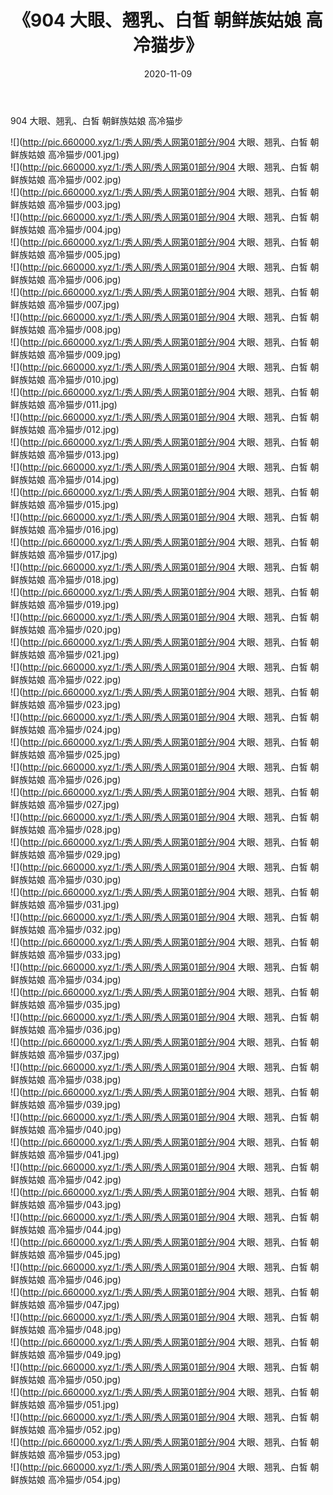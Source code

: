 ﻿---
layout: post
title:  《904 大眼、翘乳、白皙 朝鲜族姑娘 高冷猫步》
date:   2020-11-09
img: http://pic.660000.xyz/1:/秀人网/秀人网第01部分/904 大眼、翘乳、白皙 朝鲜族姑娘 高冷猫步/000.jpg
categories: [美女, 清纯, 唯美]
---

904 大眼、翘乳、白皙 朝鲜族姑娘 高冷猫步

  ![](http://pic.660000.xyz/1:/秀人网/秀人网第01部分/904 大眼、翘乳、白皙 朝鲜族姑娘 高冷猫步/001.jpg) <br> ![](http://pic.660000.xyz/1:/秀人网/秀人网第01部分/904 大眼、翘乳、白皙 朝鲜族姑娘 高冷猫步/002.jpg) <br> ![](http://pic.660000.xyz/1:/秀人网/秀人网第01部分/904 大眼、翘乳、白皙 朝鲜族姑娘 高冷猫步/003.jpg) <br> ![](http://pic.660000.xyz/1:/秀人网/秀人网第01部分/904 大眼、翘乳、白皙 朝鲜族姑娘 高冷猫步/004.jpg) <br> ![](http://pic.660000.xyz/1:/秀人网/秀人网第01部分/904 大眼、翘乳、白皙 朝鲜族姑娘 高冷猫步/005.jpg) <br> ![](http://pic.660000.xyz/1:/秀人网/秀人网第01部分/904 大眼、翘乳、白皙 朝鲜族姑娘 高冷猫步/006.jpg) <br> ![](http://pic.660000.xyz/1:/秀人网/秀人网第01部分/904 大眼、翘乳、白皙 朝鲜族姑娘 高冷猫步/007.jpg) <br> ![](http://pic.660000.xyz/1:/秀人网/秀人网第01部分/904 大眼、翘乳、白皙 朝鲜族姑娘 高冷猫步/008.jpg) <br> ![](http://pic.660000.xyz/1:/秀人网/秀人网第01部分/904 大眼、翘乳、白皙 朝鲜族姑娘 高冷猫步/009.jpg) <br> ![](http://pic.660000.xyz/1:/秀人网/秀人网第01部分/904 大眼、翘乳、白皙 朝鲜族姑娘 高冷猫步/010.jpg) <br> ![](http://pic.660000.xyz/1:/秀人网/秀人网第01部分/904 大眼、翘乳、白皙 朝鲜族姑娘 高冷猫步/011.jpg) <br> ![](http://pic.660000.xyz/1:/秀人网/秀人网第01部分/904 大眼、翘乳、白皙 朝鲜族姑娘 高冷猫步/012.jpg) <br> ![](http://pic.660000.xyz/1:/秀人网/秀人网第01部分/904 大眼、翘乳、白皙 朝鲜族姑娘 高冷猫步/013.jpg) <br> ![](http://pic.660000.xyz/1:/秀人网/秀人网第01部分/904 大眼、翘乳、白皙 朝鲜族姑娘 高冷猫步/014.jpg) <br> ![](http://pic.660000.xyz/1:/秀人网/秀人网第01部分/904 大眼、翘乳、白皙 朝鲜族姑娘 高冷猫步/015.jpg) <br> ![](http://pic.660000.xyz/1:/秀人网/秀人网第01部分/904 大眼、翘乳、白皙 朝鲜族姑娘 高冷猫步/016.jpg) <br> ![](http://pic.660000.xyz/1:/秀人网/秀人网第01部分/904 大眼、翘乳、白皙 朝鲜族姑娘 高冷猫步/017.jpg) <br> ![](http://pic.660000.xyz/1:/秀人网/秀人网第01部分/904 大眼、翘乳、白皙 朝鲜族姑娘 高冷猫步/018.jpg) <br> ![](http://pic.660000.xyz/1:/秀人网/秀人网第01部分/904 大眼、翘乳、白皙 朝鲜族姑娘 高冷猫步/019.jpg) <br> ![](http://pic.660000.xyz/1:/秀人网/秀人网第01部分/904 大眼、翘乳、白皙 朝鲜族姑娘 高冷猫步/020.jpg) <br> ![](http://pic.660000.xyz/1:/秀人网/秀人网第01部分/904 大眼、翘乳、白皙 朝鲜族姑娘 高冷猫步/021.jpg) <br> ![](http://pic.660000.xyz/1:/秀人网/秀人网第01部分/904 大眼、翘乳、白皙 朝鲜族姑娘 高冷猫步/022.jpg) <br> ![](http://pic.660000.xyz/1:/秀人网/秀人网第01部分/904 大眼、翘乳、白皙 朝鲜族姑娘 高冷猫步/023.jpg) <br> ![](http://pic.660000.xyz/1:/秀人网/秀人网第01部分/904 大眼、翘乳、白皙 朝鲜族姑娘 高冷猫步/024.jpg) <br> ![](http://pic.660000.xyz/1:/秀人网/秀人网第01部分/904 大眼、翘乳、白皙 朝鲜族姑娘 高冷猫步/025.jpg) <br> ![](http://pic.660000.xyz/1:/秀人网/秀人网第01部分/904 大眼、翘乳、白皙 朝鲜族姑娘 高冷猫步/026.jpg) <br> ![](http://pic.660000.xyz/1:/秀人网/秀人网第01部分/904 大眼、翘乳、白皙 朝鲜族姑娘 高冷猫步/027.jpg) <br> ![](http://pic.660000.xyz/1:/秀人网/秀人网第01部分/904 大眼、翘乳、白皙 朝鲜族姑娘 高冷猫步/028.jpg) <br> ![](http://pic.660000.xyz/1:/秀人网/秀人网第01部分/904 大眼、翘乳、白皙 朝鲜族姑娘 高冷猫步/029.jpg) <br> ![](http://pic.660000.xyz/1:/秀人网/秀人网第01部分/904 大眼、翘乳、白皙 朝鲜族姑娘 高冷猫步/030.jpg) <br> ![](http://pic.660000.xyz/1:/秀人网/秀人网第01部分/904 大眼、翘乳、白皙 朝鲜族姑娘 高冷猫步/031.jpg) <br> ![](http://pic.660000.xyz/1:/秀人网/秀人网第01部分/904 大眼、翘乳、白皙 朝鲜族姑娘 高冷猫步/032.jpg) <br> ![](http://pic.660000.xyz/1:/秀人网/秀人网第01部分/904 大眼、翘乳、白皙 朝鲜族姑娘 高冷猫步/033.jpg) <br> ![](http://pic.660000.xyz/1:/秀人网/秀人网第01部分/904 大眼、翘乳、白皙 朝鲜族姑娘 高冷猫步/034.jpg) <br> ![](http://pic.660000.xyz/1:/秀人网/秀人网第01部分/904 大眼、翘乳、白皙 朝鲜族姑娘 高冷猫步/035.jpg) <br> ![](http://pic.660000.xyz/1:/秀人网/秀人网第01部分/904 大眼、翘乳、白皙 朝鲜族姑娘 高冷猫步/036.jpg) <br> ![](http://pic.660000.xyz/1:/秀人网/秀人网第01部分/904 大眼、翘乳、白皙 朝鲜族姑娘 高冷猫步/037.jpg) <br> ![](http://pic.660000.xyz/1:/秀人网/秀人网第01部分/904 大眼、翘乳、白皙 朝鲜族姑娘 高冷猫步/038.jpg) <br> ![](http://pic.660000.xyz/1:/秀人网/秀人网第01部分/904 大眼、翘乳、白皙 朝鲜族姑娘 高冷猫步/039.jpg) <br> ![](http://pic.660000.xyz/1:/秀人网/秀人网第01部分/904 大眼、翘乳、白皙 朝鲜族姑娘 高冷猫步/040.jpg) <br> ![](http://pic.660000.xyz/1:/秀人网/秀人网第01部分/904 大眼、翘乳、白皙 朝鲜族姑娘 高冷猫步/041.jpg) <br> ![](http://pic.660000.xyz/1:/秀人网/秀人网第01部分/904 大眼、翘乳、白皙 朝鲜族姑娘 高冷猫步/042.jpg) <br> ![](http://pic.660000.xyz/1:/秀人网/秀人网第01部分/904 大眼、翘乳、白皙 朝鲜族姑娘 高冷猫步/043.jpg) <br> ![](http://pic.660000.xyz/1:/秀人网/秀人网第01部分/904 大眼、翘乳、白皙 朝鲜族姑娘 高冷猫步/044.jpg) <br> ![](http://pic.660000.xyz/1:/秀人网/秀人网第01部分/904 大眼、翘乳、白皙 朝鲜族姑娘 高冷猫步/045.jpg) <br> ![](http://pic.660000.xyz/1:/秀人网/秀人网第01部分/904 大眼、翘乳、白皙 朝鲜族姑娘 高冷猫步/046.jpg) <br> ![](http://pic.660000.xyz/1:/秀人网/秀人网第01部分/904 大眼、翘乳、白皙 朝鲜族姑娘 高冷猫步/047.jpg) <br> ![](http://pic.660000.xyz/1:/秀人网/秀人网第01部分/904 大眼、翘乳、白皙 朝鲜族姑娘 高冷猫步/048.jpg) <br> ![](http://pic.660000.xyz/1:/秀人网/秀人网第01部分/904 大眼、翘乳、白皙 朝鲜族姑娘 高冷猫步/049.jpg) <br> ![](http://pic.660000.xyz/1:/秀人网/秀人网第01部分/904 大眼、翘乳、白皙 朝鲜族姑娘 高冷猫步/050.jpg) <br> ![](http://pic.660000.xyz/1:/秀人网/秀人网第01部分/904 大眼、翘乳、白皙 朝鲜族姑娘 高冷猫步/051.jpg) <br> ![](http://pic.660000.xyz/1:/秀人网/秀人网第01部分/904 大眼、翘乳、白皙 朝鲜族姑娘 高冷猫步/052.jpg) <br> ![](http://pic.660000.xyz/1:/秀人网/秀人网第01部分/904 大眼、翘乳、白皙 朝鲜族姑娘 高冷猫步/053.jpg) <br> ![](http://pic.660000.xyz/1:/秀人网/秀人网第01部分/904 大眼、翘乳、白皙 朝鲜族姑娘 高冷猫步/054.jpg) <br>